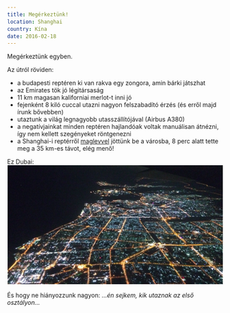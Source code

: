 ```yaml
---
title: Megérkeztünk!
location: Shanghai
country: Kína
date: 2016-02-18
---
```


Megérkeztünk egyben.

Az útról röviden:  
- a budapesti reptéren ki van rakva egy zongora, amin bárki játszhat
- az Emirates tök jó légitársaság
- 11 km magasan kaliforniai merlot-t inni jó
- fejenként 8 kiló cuccal utazni nagyon felszabadító érzés (és erről majd írunk bővebben)
- utaztunk a világ legnagyobb utasszállítójával (Airbus A380)
- a negatívjainkat minden reptéren hajlandóak voltak manuálisan átnézni, így nem kellett szegényeket röntgenezni
- a Shanghai-i reptérről [maglevvel](https://hu.wikipedia.org/wiki/Sanghaji_lebegő_mágnesvasút) jöttünk be a városba, 8 perc alatt tette meg a 35 km-es távot, elég menő!

Ez Dubai:  
![Esti légifotó Dubairól](../../img/dubai.png)

És hogy ne hiányozzunk nagyon: *...én sejkem, kik utaznak az első osztályon...*
